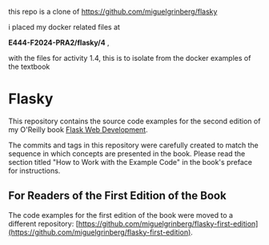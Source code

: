 this repo is a clone of https://github.com/miguelgrinberg/flasky 

i placed my docker related files at 

**E444-F2024-PRA2/flasky/4** , 

with the files for activity 1.4, 
this is to isolate from the docker examples of the textbook

Flasky
======

This repository contains the source code examples for the second edition of my O'Reilly book [Flask Web Development](http://www.flaskbook.com).

The commits and tags in this repository were carefully created to match the sequence in which concepts are presented in the book. Please read the section titled "How to Work with the Example Code" in the book's preface for instructions.

For Readers of the First Edition of the Book
--------------------------------------------

The code examples for the first edition of the book were moved to a different repository: [https://github.com/miguelgrinberg/flasky-first-edition](https://github.com/miguelgrinberg/flasky-first-edition).

